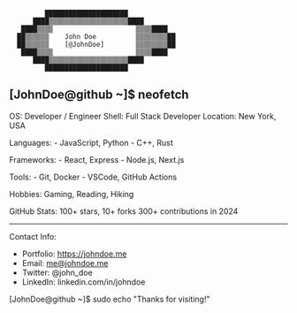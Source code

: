              █████████████████████
          ████▒▒▒▒▒▒▒▒▒▒▒▒▒▒▒▒▒▒▒▒████
       ████▒▒▒▒                     ▒▒▒▒████
      ██▒▒▒▒▒▒    John Doe          ▒▒▒▒▒▒▒▒██
      ██▒▒▒▒▒▒    [@JohnDoe]        ▒▒▒▒▒▒▒▒██
       ████▒▒▒▒                     ▒▒▒▒████
          ████▒▒▒▒▒▒▒▒▒▒▒▒▒▒▒▒▒▒▒▒████
             █████████████████████

[JohnDoe@github ~]$ neofetch
-------------------------------------------------
OS:            Developer / Engineer
Shell:         Full Stack Developer
Location:      New York, USA

Languages:     - JavaScript, Python
               - C++, Rust

Frameworks:    - React, Express
               - Node.js, Next.js

Tools:         - Git, Docker
               - VSCode, GitHub Actions

Hobbies:       Gaming, Reading, Hiking

GitHub Stats:  100+ stars, 10+ forks
               300+ contributions in 2024

-------------------------------------------------
Contact Info:
- Portfolio:   https://johndoe.me
- Email:       me@johndoe.me
- Twitter:     @john_doe
- LinkedIn:    linkedin.com/in/johndoe

[JohnDoe@github ~]$ sudo echo "Thanks for visiting!"
